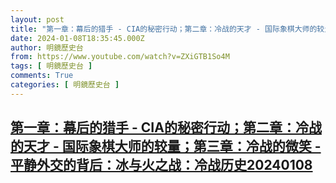 ```yaml
---
layout: post
title: "第一章：幕后的猎手 - CIA的秘密行动；第二章：冷战的天才 - 国际象棋大师的较量；第三章：冷战的微笑 - 平静外交的背后：冰与火之战：冷战历史20240108"
date: 2024-01-08T18:35:45.000Z
author: 明鏡歷史台
from: https://www.youtube.com/watch?v=ZXiGTB1So4M
tags: [ 明鏡歷史台 ]
comments: True
categories: [ 明鏡歷史台 ]
---
```

<!--1704738945000-->
[第一章：幕后的猎手 - CIA的秘密行动；第二章：冷战的天才 - 国际象棋大师的较量；第三章：冷战的微笑 - 平静外交的背后：冰与火之战：冷战历史20240108](https://www.youtube.com/watch?v=ZXiGTB1So4M)
------

<div>

</div>
